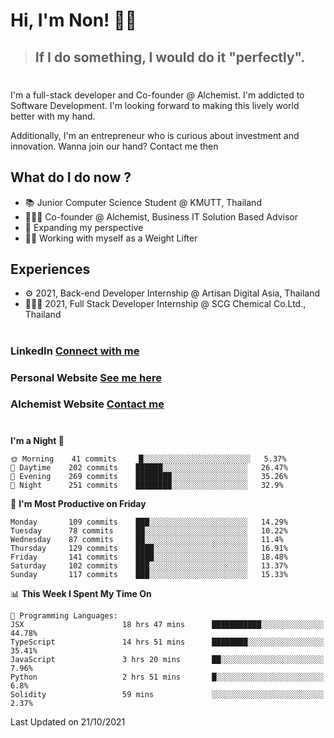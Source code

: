 # Hi, I'm Non! 🖐🏻

> ## If I do something, I would do it "perfectly".

#

I'm a full-stack developer and Co-founder @ Alchemist. I'm addicted to Software Development. I'm looking forward to making this lively world better with my hand.

Additionally, I'm an entrepreneur who is curious about investment and innovation. Wanna join our hand? Contact me then

## What do I do now ?

- 📚 Junior Computer Science Student @ KMUTT, Thailand
- 🧑🏻‍💻 Co-founder @ Alchemist, Business IT Solution Based Advisor
- 🌈 Expanding my perspective
- 🏋🏻 Working with myself as a Weight Lifter

## Experiences

- ⚙️ 2021, Back-end Developer Internship @ Artisan Digital Asia, Thailand
- 🧑🏻‍💻 2021, Full Stack Developer Internship @ SCG Chemical Co.Ltd., Thailand

#

### LinkedIn [Connect with me](https://www.linkedin.com/in/non-nontra/)

### Personal Website [See me here](https://nonnontra.com/)

### Alchemist Website [Contact me](https://alchemist-softwarehouse.co/)

#

<!--START_SECTION:waka-->
**I'm a Night 🦉** 

```text
🌞 Morning    41 commits     █░░░░░░░░░░░░░░░░░░░░░░░░   5.37% 
🌆 Daytime    202 commits    ██████░░░░░░░░░░░░░░░░░░░   26.47% 
🌃 Evening    269 commits    ████████░░░░░░░░░░░░░░░░░   35.26% 
🌙 Night      251 commits    ████████░░░░░░░░░░░░░░░░░   32.9%

```
📅 **I'm Most Productive on Friday** 

```text
Monday       109 commits    ███░░░░░░░░░░░░░░░░░░░░░░   14.29% 
Tuesday      78 commits     ██░░░░░░░░░░░░░░░░░░░░░░░   10.22% 
Wednesday    87 commits     ██░░░░░░░░░░░░░░░░░░░░░░░   11.4% 
Thursday     129 commits    ████░░░░░░░░░░░░░░░░░░░░░   16.91% 
Friday       141 commits    ████░░░░░░░░░░░░░░░░░░░░░   18.48% 
Saturday     102 commits    ███░░░░░░░░░░░░░░░░░░░░░░   13.37% 
Sunday       117 commits    ███░░░░░░░░░░░░░░░░░░░░░░   15.33%

```


📊 **This Week I Spent My Time On** 

```text
💬 Programming Languages: 
JSX                      18 hrs 47 mins      ███████████░░░░░░░░░░░░░░   44.78% 
TypeScript               14 hrs 51 mins      ████████░░░░░░░░░░░░░░░░░   35.41% 
JavaScript               3 hrs 20 mins       ██░░░░░░░░░░░░░░░░░░░░░░░   7.96% 
Python                   2 hrs 51 mins       █░░░░░░░░░░░░░░░░░░░░░░░░   6.8% 
Solidity                 59 mins             ░░░░░░░░░░░░░░░░░░░░░░░░░   2.37%

```


 Last Updated on 21/10/2021
<!--END_SECTION:waka-->

